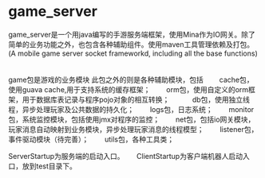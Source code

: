 # game_server
game_server是一个用java编写的手游服务端框架，使用Mina作为IO网关。除了简单的业务功能之外，也包含各种辅助组件。使用maven工具管理依赖及打包。　　
(A mobile game server socket frameworkd, including all the base functions)
　　
  
game包是游戏的业务模块
此包之外的则是各种辅助模块，包括　　
cache包，使用guava cache,用于支持系统的缓存框架；　　
orm包，使用自定义的orm框架，用于数据库表记录与程序pojo对象的相互转换；　　　
db包，使用独立线程，异步处理玩家及公共数据的持久化；　　
logs包，日志系统；　　
monitor包，系统监控模块，包括使用jmx对程序的监控；　　
net包，包括io网关模块，玩家消息自动映射到业务模块，异步处理玩家消息的线程模型；　　
listener包，事件驱动模块（待完善）；　　
utils包，各种工具类；　　



ServerStartup为服务端的启动入口。　　
ClientStartup为客户端机器人启动入口，放到test目录下。
